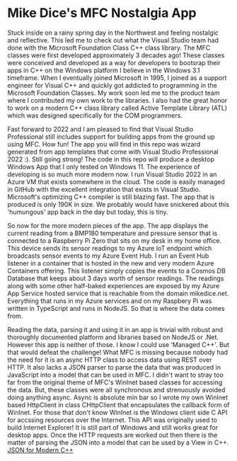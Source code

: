 # Mike Dice's MFC Nostalgia App

Stuck inside on a rainy spring day in the Northwest and feeling nostalgic and reflective. This led me to check out what the Visual Studio team had done with the Microsoft Foundation Class C++ class library. The MFC classes were first developed approximately 3 decades ago! These classes were conceived and developed as a way for developers to bootsrap their apps in C++ on the Windows platform I believe in the Windows 3.1 timeframe. When I eventually joined Microsoft in 1995, I joined as a support engineer for Visual C++ and quickly got addicted to programming in the Microsoft Foundation Classes. My work soon led me to the product team where I contributed my own work to the libraries. I also had the great honor to work on a modern C++ class library called Active Template Library (ATL) which was designed specifically for the COM programmers.

Fast forward to 2022 and I am pleased to find that Visual Studio Professional still includes support for building apps from the ground up using MFC. How fun! The app you will find in this repo was wizard generated from app templates that come with Visual Studio Professional 2022 :). Still going strong! The code in this repo will produce a desktop Windows App that I only tested on Windows 11. The experience of developing is so much more modern now. I run Visual Studio 2022 in an Azure VM that exists somewhere in the cloud. The code is easily managed in GitHub with the excellent integration that exists in Visual Studio. Microsoft's optimizing C++ compiler is still blazing fast. The app that is produced is only 190K in size. We probably would have snickered about this 'humungous' app back in the day but today, this is tiny.

So now for the more modern pieces of the app. The app displays the current reading from a BMP180 temperature and pressure sensor that is connected to a Raspberry Pi Zero that sits on my desk in my home office. This device sends its sensor readings to my Azure IoT endpoint which broadcasts sensor events to my Azure Event Hub. I run an Event Hub listener in a container that is hosted in the new and very modern Azure Containers offering. This listener simply copies the events to a Cosmos DB Database that keeps about 3 days worth of sensor readings. The readings along with some other half-baked experiences are exposed by my Azure App Service hosted service that is reachable from the domain mikedice.net. Everything that runs in my Azure services and on my Raspbery Pi was written in TypeScript and runs in NodeJS. So that is where the data comes from.

Reading the data, parsing it and using it in an app is trivial with robust and thoroughly documented platform and libraries based on NodeJS or .Net. However this app is neither of those. I know I could use 'Managed C++'. But that would defeat the challenge! What MFC is missing because nobody had the need for it is an async HTTP class to access data using REST over HTTP. It also lacks a JSON parser to parse the data that was produced in JavaScript into a model that can be used in MFC. I didn't want to stray too far from the original theme of MFC's WinInet based classes for accessing the data. But, these classes were all synchronous and strenuously avoided doing anything async. Async is absolute min bar so I wrote my own WinInet based HttpClient in class CHttpClient that encapsulates the callback form of WinInet. For those that don't know WinInet is the Windows client side C API for accssing resources over the Internet. This API was originally used to build Internet Explorer! It is still part of Windows and still works great for desktop apps. Once the HTTP requests are worked out then there is the matter of parsing the JSON into a model that can be used by a View in C++. [JSON for Modern C++](https://github.com/nlohmann/json)

